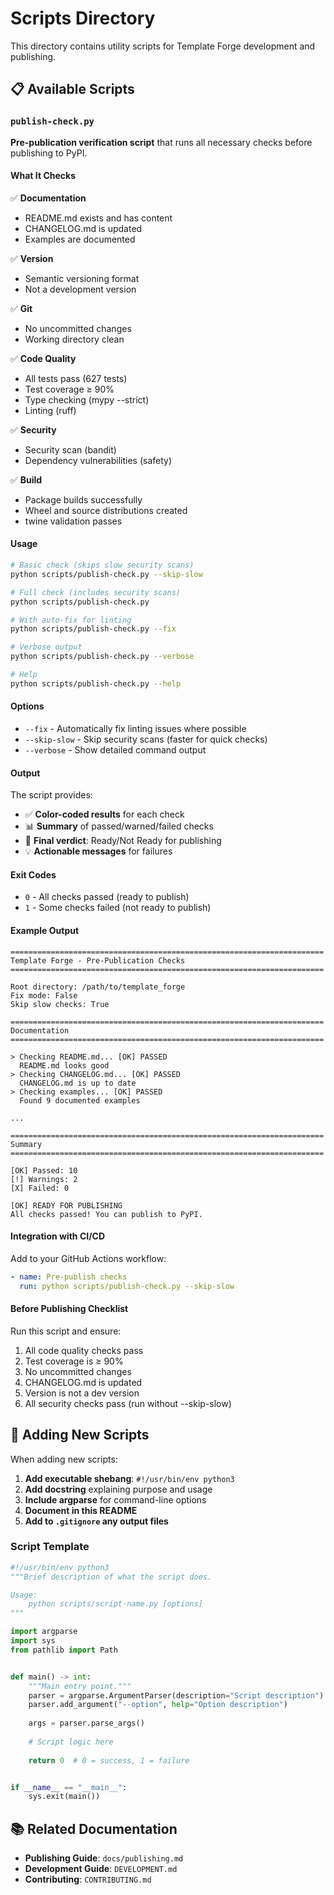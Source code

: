# Scripts Directory

This directory contains utility scripts for Template Forge development and publishing.

## 📋 Available Scripts

### `publish-check.py`

**Pre-publication verification script** that runs all necessary checks before publishing to PyPI.

#### What It Checks

✅ **Documentation**
- README.md exists and has content
- CHANGELOG.md is updated
- Examples are documented

✅ **Version**
- Semantic versioning format
- Not a development version

✅ **Git**
- No uncommitted changes
- Working directory clean

✅ **Code Quality**
- All tests pass (627 tests)
- Test coverage ≥ 90%
- Type checking (mypy --strict)
- Linting (ruff)

✅ **Security**
- Security scan (bandit)
- Dependency vulnerabilities (safety)

✅ **Build**
- Package builds successfully
- Wheel and source distributions created
- twine validation passes

#### Usage

```bash
# Basic check (skips slow security scans)
python scripts/publish-check.py --skip-slow

# Full check (includes security scans)
python scripts/publish-check.py

# With auto-fix for linting
python scripts/publish-check.py --fix

# Verbose output
python scripts/publish-check.py --verbose

# Help
python scripts/publish-check.py --help
```

#### Options

- `--fix` - Automatically fix linting issues where possible
- `--skip-slow` - Skip security scans (faster for quick checks)
- `--verbose` - Show detailed command output

#### Output

The script provides:
- ✅ **Color-coded results** for each check
- 📊 **Summary** of passed/warned/failed checks
- 🎯 **Final verdict**: Ready/Not Ready for publishing
- 💡 **Actionable messages** for failures

#### Exit Codes

- `0` - All checks passed (ready to publish)
- `1` - Some checks failed (not ready to publish)

#### Example Output

```
======================================================================
Template Forge - Pre-Publication Checks
======================================================================

Root directory: /path/to/template_forge
Fix mode: False
Skip slow checks: True

======================================================================
Documentation
======================================================================

> Checking README.md... [OK] PASSED
  README.md looks good
> Checking CHANGELOG.md... [OK] PASSED
  CHANGELOG.md is up to date
> Checking examples... [OK] PASSED
  Found 9 documented examples

...

======================================================================
Summary
======================================================================

[OK] Passed: 10
[!] Warnings: 2
[X] Failed: 0

[OK] READY FOR PUBLISHING
All checks passed! You can publish to PyPI.
```

#### Integration with CI/CD

Add to your GitHub Actions workflow:

```yaml
- name: Pre-publish checks
  run: python scripts/publish-check.py --skip-slow
```

#### Before Publishing Checklist

Run this script and ensure:
1. All code quality checks pass
2. Test coverage is ≥ 90%
3. No uncommitted changes
4. CHANGELOG.md is updated
5. Version is not a dev version
6. All security checks pass (run without --skip-slow)

## 🚀 Adding New Scripts

When adding new scripts:

1. **Add executable shebang**: `#!/usr/bin/env python3`
2. **Add docstring** explaining purpose and usage
3. **Include argparse** for command-line options
4. **Document in this README**
5. **Add to `.gitignore` any output files**

### Script Template

```python
#!/usr/bin/env python3
"""Brief description of what the script does.

Usage:
    python scripts/script-name.py [options]
"""

import argparse
import sys
from pathlib import Path


def main() -> int:
    """Main entry point."""
    parser = argparse.ArgumentParser(description="Script description")
    parser.add_argument("--option", help="Option description")
    
    args = parser.parse_args()
    
    # Script logic here
    
    return 0  # 0 = success, 1 = failure


if __name__ == "__main__":
    sys.exit(main())
```

## 📚 Related Documentation

- **Publishing Guide**: `docs/publishing.md`
- **Development Guide**: `DEVELOPMENT.md`
- **Contributing**: `CONTRIBUTING.md`
